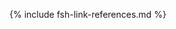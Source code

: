 
[USCorePractitioner]: http://hl7.org/fhir/us/core/STU5.0.1/StructureDefinition-us-core-practitioner.html

{% include fsh-link-references.md %}